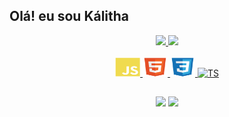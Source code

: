 ## Olá! eu sou Kálitha

<div align="center">
  <a href="https://github.com/kalithaqueiroz">
  <img height="120em" src="https://github-readme-stats.vercel.app/api?username=kalithaqueiroz&show_icons=true&theme=dark&include_all_commits=true&count_private=true"/>
  <img height="120em" src="https://github-readme-stats.vercel.app/api/top-langs/?username=kalithaqueiroz&layout=compact&langs_count=7&theme=dark"/>
</div><br>

<div style="display: inline_block" align="center">
  <img alt="Js" height="30" width="40" src="https://raw.githubusercontent.com/devicons/devicon/master/icons/javascript/javascript-plain.svg">
  <img alt="HTML" height="30" width="40" src="https://raw.githubusercontent.com/devicons/devicon/master/icons/html5/html5-original.svg">
  <img alt="CSS" height="30" width="40" src="https://raw.githubusercontent.com/devicons/devicon/master/icons/css3/css3-original.svg">
  <img alt="TS" height="30" width="40" src="https://cdn.jsdelivr.net/gh/devicons/devicon/icons/typescript/typescript-original.svg">
</div>
  
  ##
 
<div align="center"> 
  <a href = "mailto:kalitaqueiroz@gmail.com" target="_blank"><img src="[https://img.shields.io/badge/-Gmail-%23333?style=for-the-badge&logo=gmail&logoColor=white](https://icons8.com.br/icon/Cjuj2uISMdQ1/gmail-novo)"></a>
  <a href="https://www.linkedin.com/in/k%C3%A1litha-queiroz-1722a3182/" target="_blank"><img src="[https://img.shields.io/badge/-LinkedIn-%230077B5?style=for-the-badge&logo=linkedin&logoColor=white](https://icons8.com.br/icon/108812/linkedin)"></a> 
</div>
